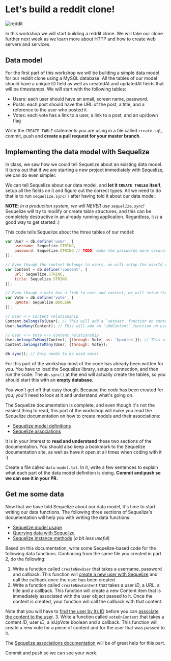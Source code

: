 # Let's build a reddit clone!

![reddit](https://i.imgur.com/8IZ0jRT.jpg)

In this workshop we will start building a reddit clone. We will take our clone further next week as we learn more about HTTP and how to create web servers and services.

## Data model
For the first part of this workshop we will be building a simple data model for our reddit clone using a MySQL database. All the tables of our model should have a unique ID field as well as createdAt and updatedAt fields that will be timestamps. We will start with the following tables:

  * Users: each user should have an email, screen name, password.
  * Posts: each post should have the URL of the post, a title, and a reference to the user who posted it
  * Votes: each vote has a link to a user, a link to a post, and an up/down flag

Write the `CREATE TABLE` statements you are using in a file called `create.sql`, commit, push and **create a pull request for your master branch**.

## Implementing the data model with Sequelize
In class, we saw how we could tell Sequelize about an existing data model. It turns out that if we are starting a new project immediately with Sequelize, we can do even simpler.

We can tell Sequelize about our data model, and **let it `CREATE TABLE`s itself**, setup all the fields on it and figure out the correct types. All we need to do that is to run `sequelize.sync()` after having told it about our data model.

**NOTE**: *In a production system, we will NEVER use `sequelize.sync`!* Sequelize will try to modify or create table structures, and this can be completely destructive in an already running application. Regardless, it *is* a good way to get started :)

This code tells Sequelize about the three tables of our model:

```javascript
var User = db.define('user', {
    username: Sequelize.STRING,
    password: Sequelize.STRING // TODO: make the passwords more secure!
});

// Even though the content belongs to users, we will setup the userId relationship later
var Content = db.define('content', {
    url: Sequelize.STRING,
    title: Sequelize.STRING
});

// Even though a vote has a link to user and content, we will setup the relationship later
var Vote = db.define('vote', {
    upVote: Sequelize.BOOLEAN
});

// User <-> Content relationship
Content.belongsTo(User); // This will add a `setUser` function on content objects
User.hasMany(Content); // This will add an `addContent` function on user objects

// User <-> Vote <-> Content relationship
User.belongsToMany(Content, {through: Vote, as: 'Upvotes'}); // This will add an `add`
Content.belongsToMany(User, {through: Vote});

db.sync(); // Only needs to be used once!
```
For this part of the workshop most of the code has already been written for you. You have to load the Sequelize library, setup a connection, and then run the code. The `db.sync()` at the end will actually create the tables, so you should start this with an **empty database**.

You won't get off that easy though. Because the code has been created for you, you'll need to look at it and understand what's going on.

The Sequelize documentation is complete, and even though it's not the easiest thing to read, this part of the workshop will make you read the Sequelize documentation on how to create models and their associations:

  * [Sequelize model definitions](http://docs.sequelizejs.com/en/latest/docs/models-definition/)
  * [Sequelize associations](http://docs.sequelizejs.com/en/latest/docs/associations/)

It is in your interest to **read and understand** these two sections of the documentation. You should also keep a bookmark to the Sequelize documentation site, as well as have it open at all times when coding with it :)

Create a file called `data-model.txt`. In it, write a few sentences to explain what each part of the data model definition is doing. **Commit and push so we can see it in your PR.**

## Get me some data
Now that we have told Sequelize about our data model, it's time to start writing our data functions. The following three sections of Sequelize's documentation will help you with writing the data functions:

  * [Sequelize model usage](http://docs.sequelizejs.com/en/latest/docs/models-usage/)
  * [Querying data with Sequelize](http://docs.sequelizejs.com/en/latest/docs/querying/)
  * [Sequelize instance methods](http://docs.sequelizejs.com/en/latest/docs/instances/) (*a bit less useful*)

Based on this documentation, write some Sequelize-based code for the following data functions. Continuing from the same file you created in part 2, do the following:

  1. Write a function called `createNewUser` that takes a username, password and callback. This function will [create a new user with Sequelize](http://docs.sequelizejs.com/en/latest/api/model/#createvalues-options-promiseinstance) and call the callback once the user has been created
  2. Write a function called `createNewContent` that takes a user *ID*, a URL, a title and a callback. This function will create a new Content item that is immediately associated with the user object passed to it. Once the content is created, your function will call the callback with that content.

  Note that you will have to [find the user by its ID](http://docs.sequelizejs.com/en/latest/api/model/#findbyidoptions-promiseinstance) before you can [associate the content to the user](http://docs.sequelizejs.com/en/latest/api/associations/).
  3. Write a function called `voteOnContent` that takes a content *ID*, user *ID*, a isUpVote boolean and a callback. This function will create a new vote for a piece of content and for the user that was passed to it.

  The [Sequelize associations documentation](http://docs.sequelizejs.com/en/latest/docs/associations/#associating-objects) will be of great help for this part.

Commit and push so we can see your work.

